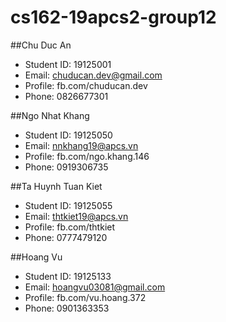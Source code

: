 # cs162-19apcs2-group12

##Chu Duc An

- Student ID: 19125001
- Email: chuducan.dev@gmail.com
- Profile: fb.com/chuducan.dev
- Phone: 0826677301


##Ngo Nhat Khang

- Student ID: 19125050
- Email: nnkhang19@apcs.vn
- Profile: fb.com/ngo.khang.146
- Phone: 0919306735

##Ta Huynh Tuan Kiet

- Student ID: 19125055
- Email: thtkiet19@apcs.vn
- Profile: fb.com/thtkiet
- Phone: 0777479120

##Hoang Vu

- Student ID: 19125133
- Email: hoangvu03081@gmail.com
- Profile: fb.com/vu.hoang.372
- Phone: 0901363353
